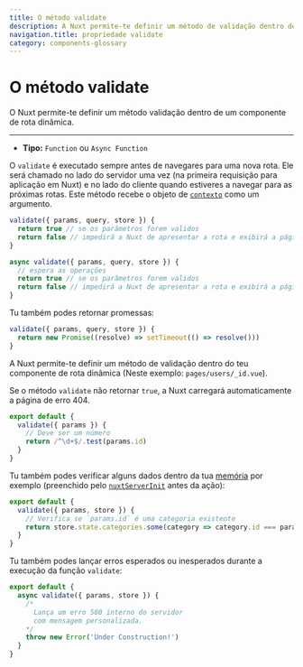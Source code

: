 ```yaml
---
title: O método validate
description: A Nuxt permite-te definir um método de validação dentro de um componente de rota dinâmica.
navigation.title: propriedade validate
category: components-glossary
---
```

# O método validate

O Nuxt permite-te definir um método validação dentro de um componente de rota dinâmica.

---

- **Tipo:** `Function` ou `Async Function`

O `validate` é executado sempre antes de navegares para uma nova rota. Ele será chamado no lado do servidor uma vez (na primeira requisição para aplicação em Nuxt) e no lado do cliente quando estiveres a navegar para as próximas rotas. Este método recebe o objeto de [`contexto`](/docs/internals-glossary/context) como um argumento.

```js
validate({ params, query, store }) {
  return true // se os parâmetros forem validos
  return false // impedirá a Nuxt de apresentar a rota e exibirá a página de erro
}
```

```js
async validate({ params, query, store }) {
  // espera as operações
  return true // se os parâmetros forem validos
  return false // impedirá a Nuxt de apresentar a rota e exibirá a página de erro
}
```

Tu também podes retornar promessas:

```js
validate({ params, query, store }) {
  return new Promise((resolve) => setTimeout(() => resolve()))
}
```

A Nuxt permite-te definir um método de validação dentro do teu componente de rota dinâmica (Neste exemplo: `pages/users/_id.vue`).

Se o método `validate` não retornar `true`, a Nuxt carregará automaticamente a página de erro 404.

```js
export default {
  validate({ params }) {
    // Deve ser um número
    return /^\d+$/.test(params.id)
  }
}
```

Tu também podes verificar alguns dados dentro da tua [memória](/docs/directory-structure/store) por exemplo (preenchido pelo [`nuxtServerInit`](/docs/directory-structure/store#a-ação-nuxtserverinit) antes da ação):

```js
export default {
  validate({ params, store }) {
    // Verifica se `params.id` é uma categoria existente
    return store.state.categories.some(category => category.id === params.id)
  }
}
```

Tu também podes lançar erros esperados ou inesperados durante a execução da função `validate`:

```js
export default {
  async validate({ params, store }) {
    /*
      Lança um erro 500 interno do servidor
      com mensagem personalizada.
    */
    throw new Error('Under Construction!')
  }
}
```
